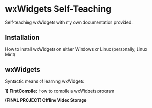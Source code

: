 # wxWidgets Self-Teaching
Self-teaching wxWidgets with my own documentation provided.



## Installation
How to install wxWidgets on either Windows or Linux (personally, Linux Mint)



## wxWidgets
Syntactic means of learning wxWidgets

**1) FirstCompile:** How to compile a wxWidgets program

**(FINAL PROJECT) Offline Video Storage**
